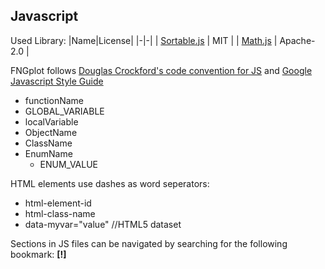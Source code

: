 ## Javascript

Used Library:
|Name|License|
|-|-|
| [Sortable.js](https://github.com/SortableJS/Sortable) | MIT |
| [Math.js](https://github.com/josdejong/mathjs) | Apache-2.0 |

FNGplot follows [Douglas Crockford's code convention for JS](https://www.crockford.com/code.html) and [Google Javascript Style Guide](https://google.github.io/styleguide/jsguide.html)

- functionName
- GLOBAL_VARIABLE
- localVariable
- ObjectName
- ClassName
- EnumName
    - ENUM_VALUE

HTML elements use dashes as word seperators:
- html-element-id
- html-class-name
- data-myvar="value"    //HTML5 dataset

Sections in JS files can be navigated by searching for the following bookmark: **[!]**
